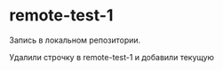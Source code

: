 # remote-test-1
Запись в локальном репозитории.


Удалили строчку в remote-test-1 и добавили текущую
